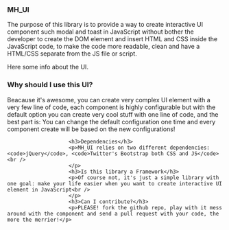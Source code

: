 <h3>MH_UI</h3>
                        <p>The purpose of this library is to provide a way to create interactive UI component such modal and toast in JavaScript
                            without bother the developer to create the DOM element and insert HTML and CSS inside the JavaScript code, to make
                            the code more readable, clean and have a HTML/CSS separate from the JS file or script.
                        </p>
                        <p>Here some info about the UI.</p>
                        <h3>Why should I use this UI?</h3>
                        <p>Beacause it's awesome, you can create very complex UI element with a very few line of code, each component is highly configurable but
                            with the default option you can create very cool stuff with one line of code, and the best part is: You can change the default configuration
                            one time and every component create will be based on the new configurations!</p>

                        <h3>Dependencies</h3>
                        <p>MH_UI relies on two different dependencies: <code>jQuery</code>, <code>Twitter's Bootstrap both CSS and JS</code><br />
                        </p>
                        <h3>Is this library a Framework</h3>
                        <p>Of course not, it's just a simple library with one goal: make your life easier when you want to create interactive UI element in JavaScript<br />
                        </p>
                        <h3>Can I contribute?</h3>
                        <p>PLEASE! fork the github repo, play with it mess around with the component and send a pull request with your code, the more the merrier!</p>
                    